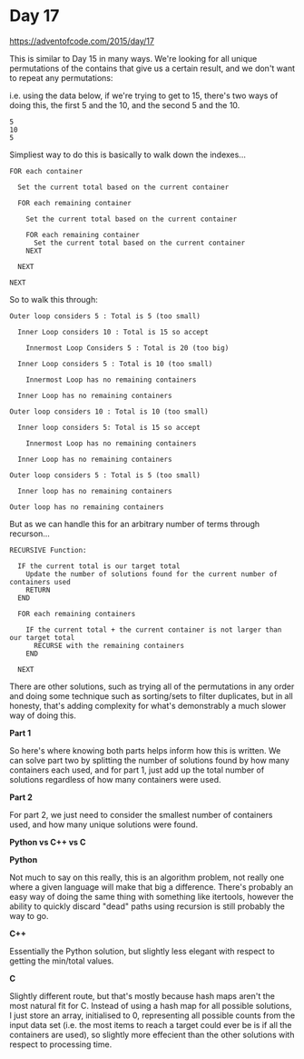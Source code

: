 # Day 17

https://adventofcode.com/2015/day/17

This is similar to Day 15 in many ways.  We're looking for all unique permutations of the contains that give us a certain result, and we don't want to repeat any permutations:

i.e. using the data below, if we're trying to get to 15, there's two ways of doing this, the first 5 and the 10, and the second 5 and the 10.

    5
    10
    5

Simpliest way to do this is basically to walk down the indexes...

    FOR each container

      Set the current total based on the current container

      FOR each remaining container

        Set the current total based on the current container

        FOR each remaining container
          Set the current total based on the current container
        NEXT

      NEXT

    NEXT

So to walk this through:

    Outer loop considers 5 : Total is 5 (too small)
    
      Inner Loop considers 10 : Total is 15 so accept

        Innermost Loop Considers 5 : Total is 20 (too big)

      Inner Loop considers 5 : Total is 10 (too small)
      
        Innermost Loop has no remaining containers
      
      Inner Loop has no remaining containers
      
    Outer loop considers 10 : Total is 10 (too small)
    
      Inner loop considers 5: Total is 15 so accept
      
        Innermost Loop has no remaining containers
        
      Inner Loop has no remaining containers
      
    Outer loop considers 5 : Total is 5 (too small)
    
      Inner loop has no remaining containers
      
    Outer loop has no remaining containers

But as we can handle this for an arbitrary number of terms through recurson...

    RECURSIVE Function:
    
      IF the current total is our target total
        Update the number of solutions found for the current number of containers used
        RETURN
      END
      
      FOR each remaining containers

        IF the current total + the current container is not larger than our target total
          RECURSE with the remaining containers
        END
        
      NEXT

There are other solutions, such as trying all of the permutations in any order and doing some technique such as sorting/sets to filter duplicates, but in all honesty, that's adding complexity for what's demonstrably a much slower way of doing this.

**Part 1**

So here's where knowing both parts helps inform how this is written.  We can solve part two by splitting the number of solutions found by how many containers each used, and for part 1, just add up the total number of solutions regardless of how many containers were used.

**Part 2**

For part 2, we just need to consider the smallest number of containers used, and how many unique solutions were found.

**Python vs C++ vs C**

**Python**

Not much to say on this really, this is an algorithm problem, not really one where a given language will make that big a difference.  There's probably an easy way of doing the same thing with something like itertools, however the ability to quickly discard "dead" paths using recursion is still probably the way to go.

**C++**

Essentially the Python solution, but slightly less elegant with respect to getting the min/total values.

**C**

Slightly different route, but that's mostly because hash maps aren't the most natural fit for C.  Instead of using a hash map for all possible solutions, I just store an array, initialised to 0, representing all possible counts from the input data set (i.e. the most items to reach a target could ever be is if all the containers are used), so slightly more effecient than the other solutions with respect to processing time.

